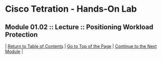 # Cisco Tetration - Hands-On Lab
  
## Module 01.02 :: Lecture :: Positioning Workload Protection



| [Return to Table of Contents](https://tetration.guru/bootcamp/) | [Go to Top of the Page]() | [Continue to the Next Module]() |